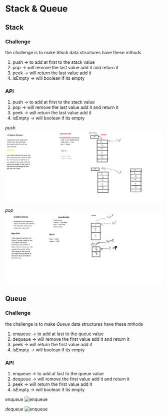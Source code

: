 # Stack & Queue

## Stack

### Challenge

the challenge is to make *Stack* data structures have these mthods
1. push -> to add at first to the stack value  
2. pop -> will remove the last value add it and return it
3. peek -> will return the last value add it
4. isEmpty -> will boolean if its empty


### API

1. push -> to add at first to the stack value  
2. pop -> will remove the last value add it and return it
3. peek -> will return the last value add it
4. isEmpty -> will boolean if its empty

*push*
![push-stack](../../assets/class10-stack-push.png)

*pop*
![pop-stack](../../assets/class10-stack-pop.png)

## Queue

### Challenge

the challenge is to make *Queue* data structures have these mthods
1. enqueue -> to add at last to the queue value  
2. dequeue -> will remove the first value add it and return it
3. peek -> will return the first value add it
4. isEmpty -> will boolean if its empty


### API

1. enqueue -> to add at last to the queue value  
2. dequeue -> will remove the first value add it and return it
3. peek -> will return the first value add it
4. isEmpty -> will boolean if its empty

*enqueue*
![enqueue](../../asstes/class10-queue-enqueue.png)

*dequeue*
![enqueue](../../asstes/class10-queue-dequeue.png)